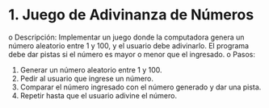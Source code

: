 # 1.	Juego de Adivinanza de Números

o	Descripción: Implementar un juego donde la computadora genera un número aleatorio entre 1 y 100, y el usuario debe adivinarlo. El programa debe dar pistas si el número es mayor o menor que el ingresado.
o	Pasos:
1.	Generar un número aleatorio entre 1 y 100.
2.	Pedir al usuario que ingrese un número.
3.	Comparar el número ingresado con el número generado y dar una pista.
4.	Repetir hasta que el usuario adivine el número.


